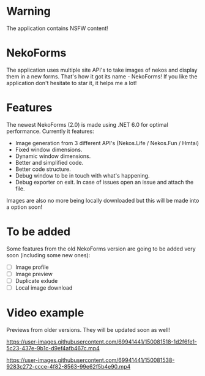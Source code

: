 # Warning
 The application contains NSFW content!

# NekoForms
 The application uses multiple site API's to take images of nekos and display them in a new forms. That's how it got its name - NekoForms! If you like the application don't hesitate to star it, it helps me a lot!
 
# Features
 The newest NekoForms (2.0) is made using .NET 6.0 for optimal performance. Currently it features:
 * Image generation from 3 different API's (Nekos.Life / Nekos.Fun / Hmtai)
 * Fixed window dimensions.
 * Dynamic window dimensions.
 * Better and simplified code.
 * Better code structure.
 * Debug window to be in touch with what's happening.
 * Debug exporter on exit. In case of issues open an issue and attach the file.
 
 Images are also no more being locally downloaded but this will be made into a option soon!
 
# To be added
 Some features from the old NekoForms version are going to be added very soon (including some new ones):
 - [ ] Image profile
 - [ ] Image preview
 - [ ] Duplicate exlude
 - [ ] Local image download

# Video example
 Previews from older versions. They will be updated soon as well!

 https://user-images.githubusercontent.com/69941441/150081518-1d2f6fe1-5c23-437e-9b1c-d9ef4afb467c.mp4  
 
 https://user-images.githubusercontent.com/69941441/150081538-9283c272-ccce-4f82-8563-99e62f5b4e90.mp4
